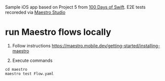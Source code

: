 Sample iOS app based on Project 5 from  [100 Days of Swift](https://www.hackingwithswift.com/100). E2E tests recoreded via [Maestro Studio]()

# run Maestro flows locally
1. Follow instructions https://maestro.mobile.dev/getting-started/installing-maestro

2. Execute commands
```
cd maestro
maestro test Flow.yaml